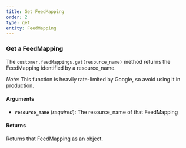 ```yaml
---
title: Get FeedMapping
order: 2
type: get
entity: FeedMapping
---
```


### Get a FeedMapping

The `customer.feedMappings.get(resource_name)` method returns the FeedMapping identified by a resource_name.

_Note_: This function is heavily rate-limited by Google, so avoid using it in production.

#### Arguments

- **`resource_name`** (_required_): The resource_name of that FeedMapping

#### Returns

Returns that FeedMapping as an object.
